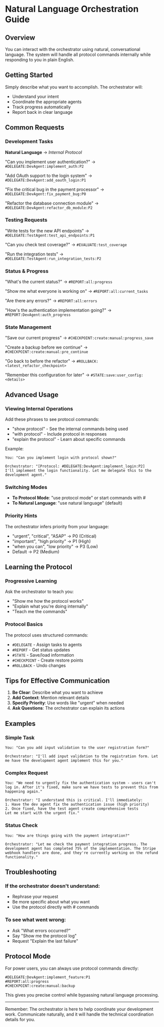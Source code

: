 # Natural Language Orchestration Guide

## Overview

You can interact with the orchestrator using natural, conversational language. The system will handle all protocol commands internally while responding to you in plain English.

## Getting Started

Simply describe what you want to accomplish. The orchestrator will:
- Understand your intent
- Coordinate the appropriate agents
- Track progress automatically
- Report back in clear language

## Common Requests

### Development Tasks

**Natural Language** → *Internal Protocol*

"Can you implement user authentication?" → `#DELEGATE:DevAgent:implement_auth:P2`

"Add OAuth support to the login system" → `#DELEGATE:DevAgent:add_oauth_login:P1`

"Fix the critical bug in the payment processor" → `#DELEGATE:DevAgent:fix_payment_bug:P0`

"Refactor the database connection module" → `#DELEGATE:DevAgent:refactor_db_module:P2`

### Testing Requests

"Write tests for the new API endpoints" → `#DELEGATE:TestAgent:test_api_endpoints:P1`

"Can you check test coverage?" → `#EVALUATE:test_coverage`

"Run the integration tests" → `#DELEGATE:TestAgent:run_integration_tests:P2`

### Status & Progress

"What's the current status?" → `#REPORT:all:progress`

"Show me what everyone is working on" → `#REPORT:all:current_tasks`

"Are there any errors?" → `#REPORT:all:errors`

"How's the authentication implementation going?" → `#REPORT:DevAgent:auth_progress`

### State Management

"Save our current progress" → `#CHECKPOINT:create:manual:progress_save`

"Create a backup before we continue" → `#CHECKPOINT:create:manual:pre_continue`

"Go back to before the refactor" → `#ROLLBACK:<latest_refactor_checkpoint>`

"Remember this configuration for later" → `#STATE:save:user_config:<details>`

## Advanced Usage

### Viewing Internal Operations

Add these phrases to see protocol commands:
- "show protocol" - See the internal commands being used
- "with protocol" - Include protocol in responses
- "explain the protocol" - Learn about specific commands

Example:
```
You: "Can you implement login with protocol shown?"

Orchestrator: "[Protocol: #DELEGATE:DevAgent:implement_login:P2]
I'll implement the login functionality. Let me delegate this to the development agent."
```

### Switching Modes

- **To Protocol Mode**: "use protocol mode" or start commands with #
- **To Natural Language**: "use natural language" (default)

### Priority Hints

The orchestrator infers priority from your language:
- "urgent", "critical", "ASAP" → P0 (Critical)
- "important", "high priority" → P1 (High)
- "when you can", "low priority" → P3 (Low)
- Default → P2 (Medium)

## Learning the Protocol

### Progressive Learning

Ask the orchestrator to teach you:
- "Show me how the protocol works"
- "Explain what you're doing internally"
- "Teach me the commands"

### Protocol Basics

The protocol uses structured commands:
- `#DELEGATE` - Assign tasks to agents
- `#REPORT` - Get status updates
- `#STATE` - Save/load information
- `#CHECKPOINT` - Create restore points
- `#ROLLBACK` - Undo changes

## Tips for Effective Communication

1. **Be Clear**: Describe what you want to achieve
2. **Add Context**: Mention relevant details
3. **Specify Priority**: Use words like "urgent" when needed
4. **Ask Questions**: The orchestrator can explain its actions

## Examples

### Simple Task
```
You: "Can you add input validation to the user registration form?"

Orchestrator: "I'll add input validation to the registration form. Let me have the development agent implement this for you."
```

### Complex Request
```
You: "We need to urgently fix the authentication system - users can't log in. After it's fixed, make sure we have tests to prevent this from happening again."

Orchestrator: "I understand this is critical. I'll immediately:
1. Have the dev agent fix the authentication issue (high priority)
2. Once fixed, have the test agent create comprehensive tests
Let me start with the urgent fix."
```

### Status Check
```
You: "How are things going with the payment integration?"

Orchestrator: "Let me check the payment integration progress. The development agent has completed 75% of the implementation. The Stripe webhook handlers are done, and they're currently working on the refund functionality."
```

## Troubleshooting

### If the orchestrator doesn't understand:
- Rephrase your request
- Be more specific about what you want
- Use the protocol directly with # commands

### To see what went wrong:
- Ask "What errors occurred?"
- Say "Show me the protocol log"
- Request "Explain the last failure"

## Protocol Mode

For power users, you can always use protocol commands directly:
```
#DELEGATE:DevAgent:implement_feature:P1
#REPORT:all:progress
#CHECKPOINT:create:manual:backup
```

This gives you precise control while bypassing natural language processing.

---

Remember: The orchestrator is here to help coordinate your development work. Communicate naturally, and it will handle the technical coordination details for you.